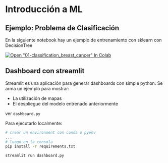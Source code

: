 # Introducción a ML

## Ejemplo: Problema de Clasificación
En la siguiente notebook hay un ejemplo de entrenamiento con sklearn con DecisionTree

[![Open "01-classification_breast_cancer" In Colab](https://colab.research.google.com/assets/colab-badge.svg)](https://colab.research.google.com/github/TABI-UNLP/python_ml_intro/blob/main//notebooks/01-classification_breast_cancer.ipynb)

## Dashboard con streamlit
Streamlit es una aplicación para generar dashboards con simple python. 
Se arma un ejemplo para mostrar:
- La utilización de mapas
- El despliegue del modelo entrenado anteriormente

ver ```dashboard.py```

Para ejecutarlo localmente: 

```bash
# crear un environment con conda o pyenv
...
# luego en la consola
pip install -r requirements.txt

streamlit run dashboard.py
```

